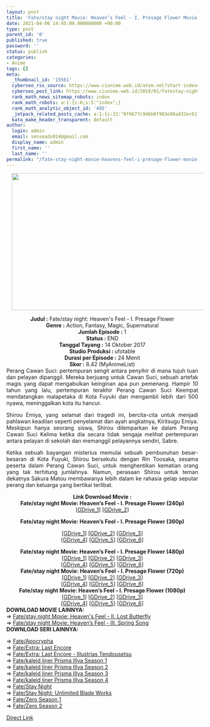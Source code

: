 ```yaml
---
layout: post
title: 'Fate/stay night Movie: Heaven’s Feel - I. Presage Flower Movie Subtitle Indonesia'
date: 2021-04-06 14:45:09.000000000 +00:00
type: post
parent_id: '0'
published: true
password: ''
status: publish
categories:
- Anime
tags: []
meta:
  _thumbnail_id: '15561'
  cyberseo_rss_source: https://www.ciunime.web.id/atom.xml?start-index=3301&max-results=150
  cyberseo_post_link: https://www.ciunime.web.id/2019/01/fatestay-night-movie-heavens-feel-i.html
  rank_math_news_sitemap_robots: index
  rank_math_robots: a:1:{i:0;s:5:"index";}
  rank_math_analytic_object_id: '495'
  _jetpack_related_posts_cache: a:1:{s:32:"8f6677c9d6b0f903e98ad32ec61f8deb";a:2:{s:7:"expires";i:1653084592;s:7:"payload";a:3:{i:0;a:1:{s:2:"id";i:25977;}i:1;a:1:{s:2:"id";i:25983;}i:2;a:1:{s:2:"id";i:25979;}}}}
  kata_make_header_transparent: default
author:
  login: admin
  email: senseads014@gmail.com
  display_name: admin
  first_name: ''
  last_name: ''
permalink: "/fate-stay-night-movie-heavens-feel-i-presage-flower-movie-subtitle-indonesia/"
---
```

<div class="separator" style="clear: both; text-align: center;"><a href="https://1.bp.blogspot.com/-FeXnSq-WIgo/XEnMyx4ZgUI/AAAAAAAAIR8/eGhnXYWxVQME-hc7l0bigUa-L82kZfSiQCLcBGAs/s1600/Fate%2Bstay%2Bnight%2BMovie%2B-%2BHeaven%25E2%2580%2599s%2BFeel%2B%25E2%2580%2593%2BI.%2BPresage%2BFlower.jpg" style="margin-left: 1em; margin-right: 1em;"><img border="0" data-original-height="720" data-original-width="1280" height="360" src="{{ site.baseurl }}/assets/2021/04/Fate%2Bstay%2Bnight%2BMovie%2B-%2BHeaven%25E2%2580%2599s%2BFeel%2B%25E2%2580%2593%2BI.%2BPresage%2BFlower.jpg" width="640" /></a></div>
<p>
<div style="text-align: center;"><b>Judul</b><b><b> </b>:</b> Fate/stay night: Heaven's Feel - I. Presage Flower</div>
<div style="text-align: center;"><b><b>Genre :</b></b> Action, Fantasy, Magic, Supernatural</div>
<div style="text-align: center;"><b>Jumlah Episode :</b> 1<br /><b>Status :&nbsp;</b>END<br /><b>Tanggal Tayang :</b> 14 Oktober 2017<br /><b>Studio Produksi : </b>ufotable<br /><b>Durasi per Episode :</b>&nbsp;24 Menit</div>
<div style="text-align: center;"><b>Skor :</b> 8.42 (MyAnimeList)</div>
<div style="text-align: center;"></div>
<div style="text-align: justify;">Perang Cawan Suci: pertempuran sengit antara penyihir di mana tujuh tuan dan pelayan dipanggil. Mereka berjuang untuk Cawan Suci, sebuah artefak magis yang dapat mengabulkan keinginan apa pun pemenang. Hampir 10 tahun yang lalu, pertempuran terakhir Perang Cawan Suci Keempat mendatangkan malapetaka di Kota Fuyuki dan mengambil lebih dari 500 nyawa, meninggalkan kota itu hancur.</p>
<p>Shirou Emiya, yang selamat dari tragedi ini, bercita-cita untuk menjadi pahlawan keadilan seperti penyelamat dan ayah angkatnya, Kiritsugu Emiya. Meskipun hanya seorang siswa, Shirou dilemparkan ke dalam Perang Cawan Suci Kelima ketika dia secara tidak sengaja melihat pertempuran antara pelayan di sekolah dan memanggil pelayannya sendiri, Sabre.</p>
<p>Ketika sebuah bayangan misterius memulai sebuah pembunuhan besar-besaran di Kota Fuyuki, Shirou bersekutu dengan Rin Toosaka, sesama peserta dalam Perang Cawan Suci, untuk menghentikan kematian orang yang tak terhitung jumlahnya. Namun, perasaan Shirou untuk teman dekatnya Sakura Matou membawanya lebih dalam ke rahasia gelap seputar perang dan keluarga yang bertikai terlibat.</p></div>
<div style="text-align: justify;"></div>
<div style="text-align: justify;"></div>
<div style="text-align: center;"><b>Link Download Movie :</b></div>
<div style="text-align: center;">
<div style="text-align: center;">
<div style="text-align: center;"><b>Fate/stay night Movie: Heaven’s Feel - I. Presage Flower (240p)</b></div>
<div style="text-align: center;">
<div style="text-align: center;">[<a href="https://drive.google.com/uc?export=download&amp;id=1Lr9gx7ACmhRSBfYJiasW0Ns_J37ZisLJ" target="_blank" rel="noopener">GDrive_1</a>] [<a href="https://drive.google.com/uc?export=download&amp;id=1BI3aotzU5o_fSiP5cqYkFpldde8NeSYR" target="_blank" rel="noopener">GDrive_2</a>]</div>
<div style="text-align: center;">
<div style="text-align: center;"></div>
</div>
</div>
<p><b>Fate/stay night Movie: Heaven’s Feel - I. Presage Flower (360p)</b></div>
<div style="text-align: center;">[<a href="https://drive.google.com/uc?export=download&amp;id=1Yvp7oSueIzBPcwFn9HrfUKFdKGNC_jss" target="_blank" rel="noopener">GDrive_1</a>] [<a href="https://drive.google.com/uc?export=download&amp;id=1Yvp7oSueIzBPcwFn9HrfUKFdKGNC_jss" target="_blank" rel="noopener">GDrive_2</a>] [<a href="https://drive.google.com/uc?export=download&amp;id=1A78F1v46hGCUXa79SxXP2gAVQsTb91BR" target="_blank" rel="noopener">GDrive_3</a>]<br />[<a href="https://drive.google.com/uc?export=download&amp;id=1tkBuwv6ZIu5cgGMOoftd3qpsvmdmiZh4" target="_blank" rel="noopener">GDrive_4</a>] [<a href="https://drive.google.com/uc?export=download&amp;id=19vqPzy7zB9Zc1MlDRWc-M0wFdNWDI9Pu" target="_blank" rel="noopener">GDrive_5</a>] [<a href="https://drive.google.com/uc?export=download&amp;id=1SVSGm6vbw0u825YEpEq_G7sVushLe9ha" target="_blank" rel="noopener">GDrive_6</a>]</div>
<p></div>
<div style="text-align: center;"><b>Fate/stay night Movie: Heaven’s Feel - I. Presage Flower (480p)</b></div>
<div style="text-align: center;">[<a href="https://drive.google.com/uc?export=download&amp;id=1hOMVabXAwA-Ko6PtJYzT5RNzwrH9aEJY" target="_blank" rel="noopener">GDrive_1</a>] [<a href="https://drive.google.com/uc?export=download&amp;id=1MAti8Mxg8yIj7GBDYzSJBWbdTNMb5r2-" target="_blank" rel="noopener">GDrive_2</a>] [<a href="https://drive.google.com/uc?export=download&amp;id=1ujNEB6KPwH_AiJwQlEFvA4VuiR84vGs-" target="_blank" rel="noopener">GDrive_3</a>]<br />[<a href="https://drive.google.com/uc?export=download&amp;id=1u9tTtOAvX53J69ayL8gwV6vhY-r_OyD4" target="_blank" rel="noopener">GDrive_4</a>] [<a href="https://drive.google.com/uc?export=download&amp;id=1jS3zI0DSpmPP7OD-CiLTp0xtnsSfhXvk" target="_blank" rel="noopener">GDrive_5</a>] [<a href="https://drive.google.com/uc?export=download&amp;id=1DhuN0zwvtZd0lQEsUbcsgCJCKqk9hazZ" target="_blank" rel="noopener">GDrive_6</a>]</div>
<div style="text-align: center;"></div>
<div style="text-align: center;"><b>Fate/stay night Movie: Heaven’s Feel - I. Presage Flower (720p)</b><br />[<a href="https://drive.google.com/uc?export=download&amp;id=16jItYkDQ2KT4-wC4yaPBfdBrv9fN8936" target="_blank" rel="noopener">GDrive_1</a>] [<a href="https://drive.google.com/uc?export=download&amp;id=14skNvXckbMZMnmmVpuAQAMoRXuaDD6mp" target="_blank" rel="noopener">GDrive_2</a>] [<a href="https://drive.google.com/uc?export=download&amp;id=1m8nJed_EPJfg4oktSUX33OY-VsuY61tH" target="_blank" rel="noopener">GDrive_3</a>]<br />[<a href="https://drive.google.com/uc?export=download&amp;id=1NRuqfXSMwshX0rL2WsDMOOK6vF4_GRba" target="_blank" rel="noopener">GDrive_4</a>] [<a href="https://drive.google.com/uc?export=download&amp;id=1fPwwIFbdncNk7hUqA2rcJefuYW1xU__q" target="_blank" rel="noopener">GDrive_5</a>] [<a href="https://drive.google.com/uc?export=download&amp;id=10YvCKG4BzspiEXYzopGwjZ1hXZ_pWbU9" target="_blank" rel="noopener">GDrive_6</a>]</div>
<div style="text-align: center;"><b>Fate/stay night Movie: Heaven’s Feel - I. Presage Flower (1080p)</b><br />[<a href="https://drive.google.com/uc?export=download&amp;id=1jIWeTPebS922Ry4SGkIaGGk3eRvFIjts" target="_blank" rel="noopener">GDrive_1</a>] [<a href="https://drive.google.com/uc?export=download&amp;id=17nnfKbr_aBFw38YCqGiEp-UEH2KiWD5W" target="_blank" rel="noopener">GDrive_2</a>] [<a href="https://drive.google.com/uc?export=download&amp;id=19J5XBWBkI_9TYcOBUElxPe6JsWAElb4p" target="_blank" rel="noopener">GDrive_3</a>]<br />[<a href="https://drive.google.com/uc?export=download&amp;id=10rFEXleXCku9GY28uP8rTBIczXCV5TYs" target="_blank" rel="noopener">GDrive_4</a>] [<a href="https://drive.google.com/uc?export=download&amp;id=1fYD0Gc2Sr4uq90A85AYCi9QDiqSW4Ua0" target="_blank" rel="noopener">GDrive_5</a>] [<a href="https://drive.google.com/uc?export=download&amp;id=1iFPCGBa7LtoWHex1PLuJPpzBasL-0G_J" target="_blank" rel="noopener">GDrive_6</a>]
<div style="text-align: left;"></div>
<div style="text-align: left;"></div>
<div style="text-align: left;"><b>DOWNLOAD MOVIE LAINNYA:</b></div>
<div style="text-align: left;"></div>
<div style="text-align: left;">=&gt;&nbsp;<a href="https://www.ciunime.com/2019/07/fatestay-night-movie-heavens-feel-ii.html" target="_blank" rel="noopener">Fate/stay night Movie: Heaven's Feel - II. Lost Butterfly</a></div>
<div style="text-align: left;">=&gt;&nbsp;<a href="https://www.ciunime.web.id/2021/04/fatestay-night-movie-heavens-feel-iii.html" target="_blank" rel="noopener">Fate/stay night Movie: Heaven’s Feel - III. Spring Song</a></div>
<div style="text-align: left;"><b>DOWNLOAD SERI LAINNYA:</b></p>
<p>=&gt;&nbsp;<a href="https://www.ciunime.web.id/2019/01/fateapocrypha-episode-01-25-end-batch.html" target="_blank" rel="noopener">Fate/Apocrypha</a><br />=&gt;&nbsp;<a href="https://www.ciunime.web.id/2019/04/fateextra-last-encore-episode-01-10-end.html" target="_blank" rel="noopener">Fate/Extra: Last Encore</a><br />=&gt;&nbsp;<a href="https://www.ciunime.web.id/2019/04/fateextra-last-encore-illustrias.html" target="_blank" rel="noopener">Fate/Extra: Last Encore - Illustrias Tendousetsu</a><br />=&gt;&nbsp;<a href="https://www.ciunime.web.id/2019/01/fatekaleid-liner-prisma-illya-season-1.html" target="_blank" rel="noopener">Fate/kaleid liner Prisma Illya Season 1</a><br />=&gt;&nbsp;<a href="https://www.ciunime.web.id/2019/01/fatekaleid-liner-prisma-illya-season-2.html" target="_blank" rel="noopener">Fate/kaleid liner Prisma Illya Season 2</a><br />=&gt;&nbsp;<a href="https://www.ciunime.web.id/2019/01/fatekaleid-liner-prisma-illya-season-3.html" target="_blank" rel="noopener">Fate/kaleid liner Prisma Illya Season 3</a><br />=&gt;&nbsp;<a href="https://www.ciunime.web.id/2019/01/fatekaleid-liner-prisma-illya-season-4.html" target="_blank" rel="noopener">Fate/kaleid liner Prisma Illya Season 4</a><br />=&gt;&nbsp;<a href="https://www.ciunime.web.id/2019/01/fatestay-night-episode-01-24-end-batch.html" target="_blank" rel="noopener">Fate/Stay Night</a><br />=&gt;&nbsp;<a href="https://www.ciunime.web.id/2019/01/fatestay-night-unlimited-blade-works.html" target="_blank" rel="noopener">Fate/Stay Night: Unlimited Blade Works</a><br />=&gt;&nbsp;<a href="https://www.ciunime.web.id/2019/01/fatezero-season-1-episode-01-13-end.html" target="_blank" rel="noopener">Fate/Zero Season 1</a><br />=&gt;&nbsp;<a href="https://www.ciunime.web.id/2019/01/fatezero-season-2-episode-01-12-end.html" target="_blank" rel="noopener">Fate/Zero Season 2</a></p>
</div>
</div>
<link rel="stylesheet" href="https://cdnjs.cloudflare.com/ajax/libs/font-awesome/4.7.0/css/font-awesome.min.css" />
<div class="divbtn"> <a href="https://handymansurrender.com/fihup8buzv?key=94550f7ce39444073321dde3b8782f97" class="btn"><i class="fa fa-download"></i> Direct Link</a> </div>
